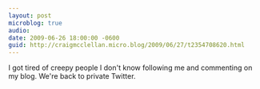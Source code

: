 ```yaml
---
layout: post
microblog: true
audio: 
date: 2009-06-26 18:00:00 -0600
guid: http://craigmcclellan.micro.blog/2009/06/27/t2354708620.html
---
```

I got tired of creepy people I don't know following me and commenting on my blog. We're back to private Twitter.
